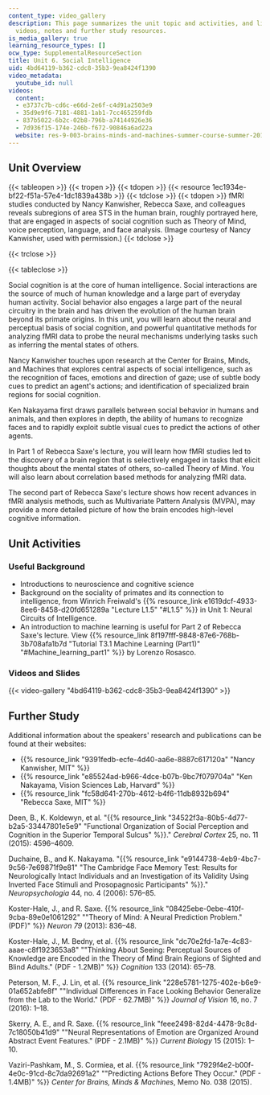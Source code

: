 ```yaml
---
content_type: video_gallery
description: This page summarizes the unit topic and activities, and links to lecture
  videos, notes and further study resources.
is_media_gallery: true
learning_resource_types: []
ocw_type: SupplementalResourceSection
title: Unit 6. Social Intelligence
uid: 4bd64119-b362-cdc8-35b3-9ea8424f1390
video_metadata:
  youtube_id: null
videos:
  content:
  - e3737c7b-cd6c-e66d-2e6f-c4d91a2503e9
  - 35d9e9f6-7181-4881-1ab1-7cc465259fdb
  - 837b5022-6b2c-02b8-796b-a74144926e36
  - 7d936f15-174e-246b-f672-90846a6ad22a
  website: res-9-003-brains-minds-and-machines-summer-course-summer-2015
---
```


Unit Overview
-------------

{{< tableopen >}}
{{< tropen >}}
{{< tdopen >}}
{{< resource 1ec1934e-bf22-f51a-57e4-1dc1839a438b >}}
{{< tdclose >}}
{{< tdopen >}}
fMRI studies conducted by Nancy Kanwisher, Rebecca Saxe, and colleagues reveals subregions of area STS in the human brain, roughly portrayed here, that are engaged in aspects of social cognition such as Theory of Mind, voice perception, language, and face analysis. (Image courtesy of Nancy Kanwisher, used with permission.)
{{< tdclose >}}

{{< trclose >}}

{{< tableclose >}}

Social cognition is at the core of human intelligence. Social interactions are the source of much of human knowledge and a large part of everyday human activity. Social behavior also engages a large part of the neural circuitry in the brain and has driven the evolution of the human brain beyond its primate origins. In this unit, you will learn about the neural and perceptual basis of social cognition, and powerful quantitative methods for analyzing fMRI data to probe the neural mechanisms underlying tasks such as inferring the mental states of others.

Nancy Kanwisher touches upon research at the Center for Brains, Minds, and Machines that explores central aspects of social intelligence, such as the recognition of faces, emotions and direction of gaze; use of subtle body cues to predict an agent's actions; and identification of specialized brain regions for social cognition.

Ken Nakayama first draws parallels between social behavior in humans and animals, and then explores in depth, the ability of humans to recognize faces and to rapidly exploit subtle visual cues to predict the actions of other agents.

In Part 1 of Rebecca Saxe's lecture, you will learn how fMRI studies led to the discovery of a brain region that is selectively engaged in tasks that elicit thoughts about the mental states of others, so-called Theory of Mind. You will also learn about correlation based methods for analyzing fMRI data.

The second part of Rebecca Saxe's lecture shows how recent advances in fMRI analysis methods, such as Multivariate Pattern Analysis (MVPA), may provide a more detailed picture of how the brain encodes high-level cognitive information.

Unit Activities
---------------

### Useful Background

*   Introductions to neuroscience and cognitive science
*   Background on the sociality of primates and its connection to intelligence, from Winrich Freiwald's {{% resource_link e1619dcf-4933-8ee6-8458-d20fd651289a "Lecture L1.5" "#L1.5" %}} in Unit 1: Neural Circuits of Intelligence.
*   An introduction to machine learning is useful for Part 2 of Rebecca Saxe's lecture. View {{% resource_link 8f197fff-9848-87e6-768b-3b708afa1b7d "Tutorial T3.1 Machine Learning (Part1)" "#Machine_learning_part1" %}} by Lorenzo Rosasco.

### Videos and Slides

{{< video-gallery "4bd64119-b362-cdc8-35b3-9ea8424f1390" >}}


Further Study
-------------

Additional information about the speakers' research and publications can be found at their websites:

*   {{% resource_link "9391fedb-ecfe-4d40-aa6e-8887c617120a" "Nancy Kanwisher, MIT" %}}
*   {{% resource_link "e85524ad-b966-4dce-b07b-9bc7f079704a" "Ken Nakayama, Vision Sciences Lab, Harvard" %}}
*   {{% resource_link "fc58d641-270b-4612-b4f6-11db8932b694" "Rebecca Saxe, MIT" %}}

Deen, B., K. Koldewyn, et al. "{{% resource_link "34522f3a-80b5-4d77-b2a5-33447801e5e9" "Functional Organization of Social Perception and Cognition in the Superior Temporal Sulcus" %}}." _Cerebral Cortex_ 25, no. 11 (2015): 4596–4609.

Duchaine, B., and K. Nakayama. "{{% resource_link "e9144738-4eb9-4bc7-9c56-7e69871f9e81" "The Cambridge Face Memory Test: Results for Neurologically Intact Individuals and an Investigation of its Validity Using Inverted Face Stimuli and Prosopagnosic Participants" %}}." _Neuropsychologia_ 44, no. 4 (2006): 576–85.

Koster-Hale, J., and R. Saxe. {{% resource_link "08425ebe-0ebe-410f-9cba-89e0e1061292" "\"Theory of Mind: A Neural Prediction Problem.\" (PDF)" %}} _Neuron 79_ (2013): 836–48.

Koster-Hale, J., M. Bedny, et al. {{% resource_link "dc70e2fd-1a7e-4c83-aaae-c8f1923653a8" "\"Thinking About Seeing: Perceptual Sources of Knowledge are Encoded in the Theory of Mind Brain Regions of Sighted and Blind Adults.\" (PDF - 1.2MB)" %}} _Cognition_ 133 (2014): 65–78.

Peterson, M. F., J. Lin, et al. {{% resource_link "228e5781-1275-402e-b6e9-01a652abfe8f" "\"Individual Differences in Face Looking Behavior Generalize from the Lab to the World.\" (PDF - 62.7MB)" %}} _Journal of Vision_ 16, no. 7 (2016): 1–18.

Skerry, A. E., and R. Saxe. {{% resource_link "feee2498-82d4-4478-9c8d-7c18050b41d9" "\"Neural Representations of Emotion are Organized Around Abstract Event Features.\" (PDF - 2.1MB)" %}} _Current Biology_ 15 (2015): 1–10.

Vaziri-Pashkam, M., S. Cormiea, et al. {{% resource_link "7929f4e2-b00f-4e0c-91cd-8c7da92691a2" "\"Predicting Actions Before They Occur.\" (PDF - 1.4MB)" %}} _Center for Brains, Minds & Machines_, Memo No. 038 (2015).